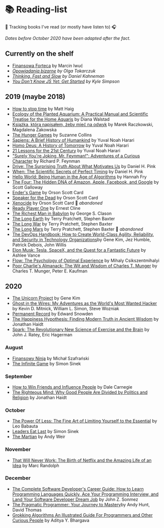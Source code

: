 # 📚 Reading-list

📖 Tracking books I've read (or mostly have listen to) 🎧

_Dates before October 2020 have been adapted after the fact._

## Currently on the shelf
- [Finansowa Forteca](https://www.goodreads.com/book/show/55289532-finansowa-forteca) by Marcin Iwuć
- _[Opowiadania bizarne](https://www.goodreads.com/book/show/39215270-opowiadania-bizarne) by Olga Tokarczuk_
- _[Thinking, Fast and Slow](https://www.goodreads.com/book/show/11468377-thinking-fast-and-slow) by Daniel Kahneman_
- _[You Don't Know JS Yet: Get Started](https://www.goodreads.com/book/show/50718908-you-don-t-know-js-yet) by Kyle Simpson_



## 2019 (maybe 2018)
- [How to stop time](https://www.goodreads.com/book/show/45152372-how-to-stop-time) by Matt Haig 
- [Ecology of the Planted Aquarium: A Practical Manual and Scientific Treatise for the Home Aquaris](https://www.goodreads.com/book/show/91597.Ecology_of_the_Planted_Aquarium) by Diana Walstad
- [Książka, którą napisałem, żeby mieć na odwyk](https://www.goodreads.com/book/show/27832716-ksi-ka-kt-r-napisa-em-eby-mie-na-odwyk) by Marek Raczkowski, Magdalena Żakowska
- [The Hunger Games](https://www.goodreads.com/book/show/2767052-the-hunger-games) by Suzanne Collins
- [Sapiens: A Brief History of Humankind](https://www.goodreads.com/book/show/23692271-sapiens) by Yuval Noah Harari
- [Homo Deus: A History of Tomorrow](https://www.goodreads.com/book/show/31138556-homo-deus) by Yuval Noah Harari
- [21 Lessons for the 21st Century](https://www.goodreads.com/book/show/38820046-21-lessons-for-the-21st-century) by Yuval Noah Harari
- ["Surely You're Joking, Mr. Feynman!": Adventures of a Curious Character](https://www.goodreads.com/book/show/35167685-surely-you-re-joking-mr-feynman) by Richard P. Feynman
- [Drive: The Surprising Truth About What Motivates Us](https://www.goodreads.com/book/show/6452796-drive) by Daniel H. Pink 
- [When: The Scientific Secrets of Perfect Timing](https://www.goodreads.com/book/show/35412097-when) by Daniel H. Pink 
- [Hello World: Being Human in the Age of Algorithms](https://www.goodreads.com/book/show/43726517-hello-world) by Hannah Fry
- [The Four: The Hidden DNA of Amazon, Apple, Facebook, and Google](https://www.goodreads.com/book/show/34427200-the-four) by Scott Galloway
- [Ender's Game](https://www.goodreads.com/book/show/375802.Ender_s_Game) by Orson Scott Card
- [Speaker for the Dead](https://www.goodreads.com/book/show/7967.Speaker_for_the_Dead) by Orson Scott Card
- [Xenocide](https://www.goodreads.com/book/show/8648.Xenocide) by Orson Scott Card 🚧  _abandoned_
- [Ready Player One](https://www.goodreads.com/book/show/9969571-ready-player-one) by Ernest Cline
- [The Richest Man in Babylon](https://www.goodreads.com/book/show/1052.The_Richest_Man_in_Babylon) by George S. Clason
- [The Long Earth](https://www.goodreads.com/book/show/13147230-the-long-earth) by Terry Pratchett, Stephen Baxter
- [The Long War](https://www.goodreads.com/book/show/17167572-the-long-war) by Terry Pratchett, Stephen Baxter
- [The Long Mars](https://www.goodreads.com/book/show/18586487-the-long-mars) by Terry Pratchett, Stephen Baxter 🚧  _abandoned_
- [The DevOps Handbook: How to Create World-Class Agility, Reliability, and Security in Technology Organizations](https://www.goodreads.com/book/show/26083308-the-devops-handbook)by Gene Kim, Jez Humble, Patrick Debois, John Willis
- [Elon Musk: Tesla, SpaceX, and the Quest for a Fantastic Future](https://www.goodreads.com/book/show/22535480-elon-musk) by Ashlee Vance
- [Flow: The Psychology of Optimal Experience](https://www.goodreads.com/book/show/66354.Flow) by Mihaly Csikszentmihalyi
- [Poor Charlie's Almanack: The Wit and Wisdom of Charles T. Munger](https://www.goodreads.com/book/show/944652.Poor_Charlie_s_Almanack) by Charles T. Munger, Peter E. Kaufman

## 2020
- [The Unicorn Project](https://www.goodreads.com/en/book/show/44333183) by Gene Kim
- [Ghost in the Wires: My Adventures as the World's Most Wanted Hacker](https://www.goodreads.com/book/show/10256723-ghost-in-the-wires) by Kevin D. Mitnick, William L. Simon, Steve Wozniak
- [Permanent Record](https://www.goodreads.com/book/show/46223297-permanent-record) by Edward Snowden
- [The Happiness Hypothesis: Finding Modern Truth in Ancient Wisdom](https://www.goodreads.com/book/show/96884.The_Happiness_Hypothesis) by Jonathan Haidt
- [Spark: The Revolutionary New Science of Exercise and the Brain](https://www.goodreads.com/book/show/721609.Spark) by John J. Ratey, Eric Hagerman

### August
- [Finansowy Ninja](https://www.goodreads.com/book/show/29151508-finansowy-ninja) by Michał Szafrański
- [The Infinite Game](https://www.goodreads.com/book/show/38390751-the-infinite-game) by Simon Sinek

### September
- [How to Win Friends and Influence People](https://www.goodreads.com/book/show/4865.How_to_Win_Friends_and_Influence_People) by Dale Carnegie
- [The Righteous Mind: Why Good People Are Divided by Politics and Religion](https://www.goodreads.com/book/show/11324722-the-righteous-mind) by Jonathan Haidt

### October
- [The Power Of Less: The Fine Art of Limiting Yourself to the Essential](https://www.goodreads.com/book/show/3467088-the-power-of-less) by Leo Babauta
- [Leaders Eat Last](https://www.goodreads.com/book/show/16144853-leaders-eat-last) by Simon Sinek
- [The Martian](https://www.goodreads.com/book/show/18007564-the-martian) by Andy Weir

### November
- [That Will Never Work: The Birth of Netflix and the Amazing Life of an Idea](https://www.goodreads.com/book/show/44428950-that-will-never-work) by Marc Randolph 

### December
- [The Complete Software Developer's Career Guide: How to Learn Programming Languages Quickly, Ace Your Programming Interview, and Land Your Software Developer Dream Job](https://www.goodreads.com/book/show/35674293-the-complete-software-developer-s-career-guide) by John Z. Sonmez
- [The Pragmatic Programmer: Your Journey to Mastery](https://www.goodreads.com/book/show/50701156-the-pragmatic-programmer)by Andy Hunt, David Thomas
- [Grokking Algorithms An Illustrated Guide For Programmers and Other Curious People](https://www.goodreads.com/book/show/22847284-grokking-algorithms-an-illustrated-guide-for-programmers-and-other-curio) by Aditya Y. Bhargava


